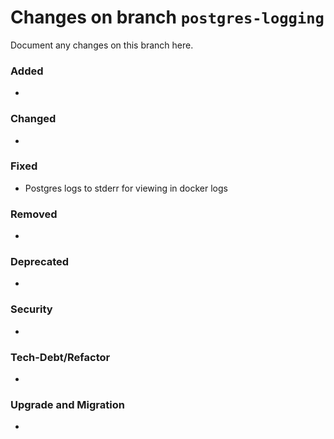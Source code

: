 # Changes on branch `postgres-logging`
Document any changes on this branch here.
### Added
- 

### Changed
- 

### Fixed
- Postgres logs to stderr for viewing in docker logs

### Removed
- 

### Deprecated
- 

### Security
- 

### Tech-Debt/Refactor
- 

### Upgrade and Migration
- 
